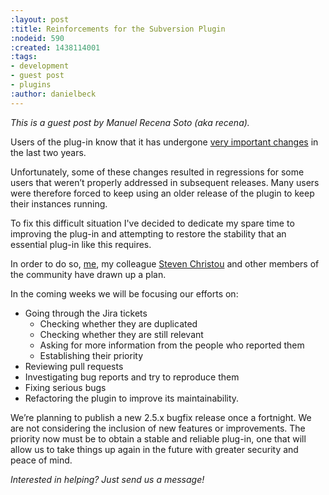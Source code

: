 ```yaml
---
:layout: post
:title: Reinforcements for the Subversion Plugin
:nodeid: 590
:created: 1438114001
:tags:
- development
- guest post
- plugins
:author: danielbeck
---
```

*This is a guest post by Manuel Recena Soto (aka recena).*

Users of the plug-in know that it has undergone [very important changes](https://wiki.jenkins-ci.org/display/JENKINS/Subversion+Plugin#SubversionPlugin-ChangeLog) in the last two years.

Unfortunately, some of these changes resulted in regressions for some users that weren’t properly addressed in subsequent releases. Many users were therefore forced to keep using an older release of the plugin to keep their instances running.

To fix this difficult situation I've decided to dedicate my spare time to improving the plug-in and attempting to restore the stability that an essential plug-in like this requires. 

In order to do so, [me](https://github.com/recena/), my colleague [Steven Christou](https://github.com/christ66) and other members of the community have drawn up a plan.

In the coming weeks we will be focusing our efforts on:

* Going through the Jira tickets
  * Checking whether they are duplicated
  * Checking whether they are still relevant
  * Asking for more information from the people who reported them
  * Establishing their priority
* Reviewing pull requests
* Investigating bug reports and try to reproduce them
* Fixing serious bugs
* Refactoring the plugin to improve its maintainability.

We’re planning to publish a new 2.5.x bugfix release once a fortnight. We are not considering the inclusion of new features or improvements. The priority now must be to obtain a stable and reliable plug-in, one that will allow us to take things up again in the future with greater security and peace of mind.

*Interested in helping? Just send us a message!*
